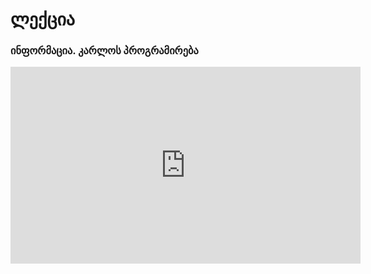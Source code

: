 # ლექცია

### ინფორმაცია. კარლოს პროგრამირება

<iframe width="560" height="315" src="https://www.youtube.com/embed/yu3yTdFDO7c?si=Wo0cqzjieFpDpfW4" title="YouTube video player" frameborder="0" allow="accelerometer; autoplay; clipboard-write; encrypted-media; gyroscope; picture-in-picture; web-share" referrerpolicy="strict-origin-when-cross-origin" allowfullscreen></iframe>